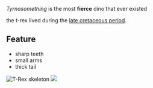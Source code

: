 ---
---

*Tyrnasomething* is the most **fierce** dino that ever existed 

the t-rex lived during the [late cretaceous period](http://en.wikipedia.org/wiki/Late_Cretaceous). 

<!-- two hashtags mean h2 one hashtag mean h1 and so on -->

## Feature

- sharp teeth
- small arms
- thick tail

![T-Rex skeleton](http://upload.wikimedia.org/wikipedia/commons/c/cb/Impact_event.jpg)
![]({{site.baseurl}}/images/land-dino/diplodocus)




